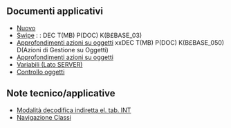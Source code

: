 ## Documenti applicativi
- [Nuovo](Sorgenti/DOC/TA/B£AMO/B£BASE_01)
- [Swipe](Sorgenti/DOC/TA/B£AMO/B£BASE_02)
 :  : DEC T(MB) P(DOC) K(B£BASE_03)
- [Approfondimenti azioni su oggetti](Sorgenti/DOC/TA/B£AMO/B£BASE_05)
xxDEC T(MB) P(DOC) K(B£BASE_050) D(Azioni di Gestione su Oggetti)
- [Approfondimenti azioni su oggetti](Sorgenti/DOC/TA/B£AMO/B£BASE_051)
- [Variabili (Lato SERVER)](Sorgenti/OG/V3/EVA)
- [Controllo oggetti](Sorgenti/DOC/TA/B£AMO/B£BASE_C1)
## Note tecnico/applicative
- [Modalità decodifica indiretta el. tab. INT](Sorgenti/DOC/TA/B£AMO/B£BASE_N1)
- [Navigazione Classi](Sorgenti/DOC/TA/B£AMO/B£BASE_08)
